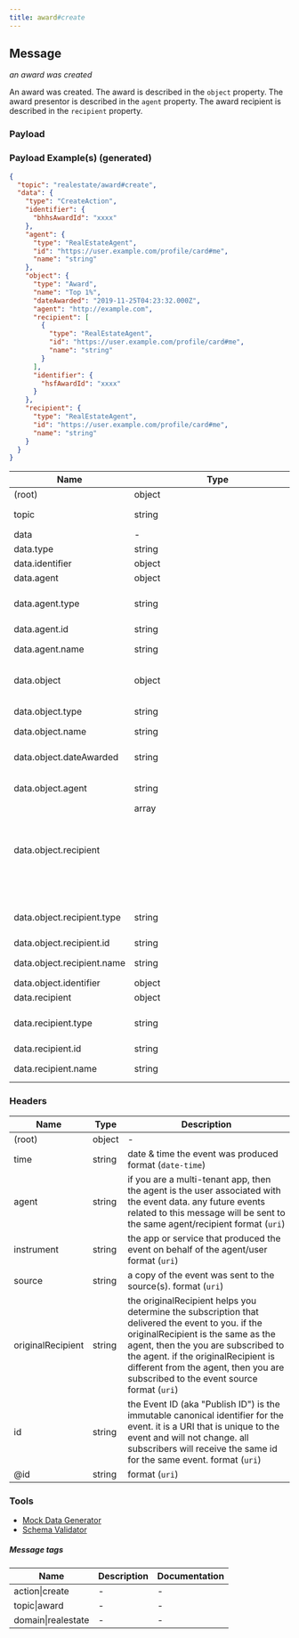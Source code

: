 ```yaml
---
title: award#create
---
```

## Message

*an award was created*

An award was created. The award is described in the `object` property.
The award presentor is described in the `agent` property.
The award recipient is described in the `recipient` property.


### Payload

### Payload Example(s) (generated)

```json
{
  "topic": "realestate/award#create",
  "data": {
    "type": "CreateAction",
    "identifier": {
      "bhhsAwardId": "xxxx"
    },
    "agent": {
      "type": "RealEstateAgent",
      "id": "https://user.example.com/profile/card#me",
      "name": "string"
    },
    "object": {
      "type": "Award",
      "name": "Top 1%",
      "dateAwarded": "2019-11-25T04:23:32.000Z",
      "agent": "http://example.com",
      "recipient": [
        {
          "type": "RealEstateAgent",
          "id": "https://user.example.com/profile/card#me",
          "name": "string"
        }
      ],
      "identifier": {
        "hsfAwardId": "xxxx"
      }
    },
    "recipient": {
      "type": "RealEstateAgent",
      "id": "https://user.example.com/profile/card#me",
      "name": "string"
    }
  }
}
```


| Name | Type | Description |
|---|---|---|
| (root) | object | - |
| topic | string | allowed (`"realestate/award#create"`)  |
| data | - | - |
| data.type | string | allowed (`"CreateAction"`)  |
| data.identifier | object |  1 properties |
| data.agent | object | the award presenter |
| data.agent.type | string | allowed (`"RealEstateAgent"`, `"RealEstateOffice"`, `"RealEstateOrganization"`)  |
| data.agent.id | string |  format (`uri`) |
| data.agent.name | string | the name of the award presenter |
| data.object | object | An honor bestowed on one or mote _recipients_ by the message _agent_ |
| data.object.type | string | allowed (`"Award"`) "AwardAction" |
| data.object.name | string | name of the award |
| data.object.dateAwarded | string | date the award was presented or announced. format (`date-time`) |
| data.object.agent | string | the agent that presented the award format (`uri`) |
| data.object.recipient | array<object> | recipients of the award |
| data.object.recipient.type | string | allowed (`"RealEstateAgent"`, `"RealEstateOffice"`, `"RealEstateOrganization"`)  |
| data.object.recipient.id | string |  format (`uri`) |
| data.object.recipient.name | string | the name of the award recipient |
| data.object.identifier | object |  1 properties |
| data.recipient | object | the award recipient |
| data.recipient.type | string | allowed (`"RealEstateAgent"`, `"RealEstateOffice"`, `"RealEstateOrganization"`)  |
| data.recipient.id | string |  format (`uri`) |
| data.recipient.name | string | the name of the award recipient |

### Headers

| Name | Type | Description |
|---|---|---|
| (root) | object | - |
| time | string | date & time the event was produced format (`date-time`) |
| agent | string | if you are a multi-tenant app, then the agent is the user associated with the event data. any future events related to this message will be sent to the same agent/recipient format (`uri`) |
| instrument | string | the app or service that produced the event on behalf of the agent/user format (`uri`) |
| source | string | a copy of the event was sent to the source(s). format (`uri`) |
| originalRecipient | string | the originalRecipient helps you determine the subscription that delivered the event to you. if the originalRecipient is the same as the agent, then the you are subscribed to the agent. if the originalRecipient is different from the agent, then you are subscribed to the event source format (`uri`) |
| id | string | the Event ID (aka "Publish ID") is the immutable canonical identifier for the event. it is a URI that is unique to the event and will not change. all subscribers will receive the same id for the same event. format (`uri`) |
| @id | string |  format (`uri`) |

### Tools

* [Mock Data Generator](/tools/mock-data-generator)
* [Schema Validator](/tools/validate)


##### Message tags

| Name | Description | Documentation |
|---|---|---|
| action\|create | - | - |
| topic\|award | - | - |
| domain\|realestate | - | - |

